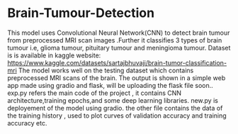 # Brain-Tumour-Detection
This model uses Convolutional Neural Network(CNN) to detect brain tumour from preprocessed MRI scan images .Further it classifies 3 types of brain tumour i.e, glioma tumour, pituitary tumour and meningioma tumour.
Dataset is is available in kaggle website: https://www.kaggle.com/datasets/sartajbhuvaji/brain-tumor-classification-mri
The model works well on the testing dataset which contains preprocessed MRI scans of the brain.
The output is shown in a simple web app made using gradio and flask, will be uploading the flask file soon..
exp.py refers the main code of the project , it contains CNN architecture,training epochs,and some deep learning libraries.
new.py is deployement of the model using gradio.
the other file contains the data of the training history , used to plot curves of validation accuracy and training accuracy etc.

